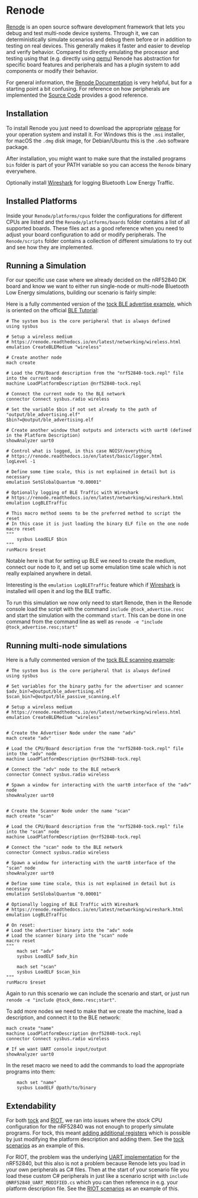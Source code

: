 # Renode

[Renode](https://renode.io/) is an open source software development framework that lets you debug and test multi-node device systems.
Through it, we can deterministically simulate scenarios and debug them before or in addition to testing on real devices.
This generally makes it faster and easier to develop and verify behavior.
Compared to directly emulating the processor and testing using that (e.g. directly using [qemu](https://www.qemu.org/)) Renode has abstraction for specific board features and peripherals and has a plugin system to add components or modify their behavior.

For general information, the [Renode Documentation](https://renode.readthedocs.io/en/latest/) is very helpful, but for a starting point a bit confusing.
For reference on how peripherals are implemented the [Source Code](https://github.com/renode/renode-infrastructure/tree/master/src/Emulator/Peripherals/Peripherals) provides a good reference.

## Installation

To install Renode you just need to download the appropriate [release](https://github.com/renode/renode/releases/latest) for your operation system and install it.
For Windows this is the `.msi` installer, for macOS the `.dmg` disk image, for Debian/Ubuntu this is the `.deb` software package.

After installation, you might want to make sure that the installed programs `bin` folder is part of your PATH variable so you can access the `Renode` binary everywhere.

Optionally install [Wireshark](https://www.wireshark.org/download.html) for logging Bluetooth Low Energy Traffic.

## Installed Platforms

Inside your `Renode/platforms/cpus` folder the configurations for different CPUs are listed and the `Renode/platforms/boards` folder contains a list of all supported boards.
These files act as a good reference when you need to adjust your board configuration to add or modify peripherals.
The `Renode/scripts` folder contains a collection of different simulations to try out and see how they are implemented.

## Running a Simulation

For our specific use case where we already decided on the nRF52840 DK board and know we want to either run single-node or multi-node Bluetooth Low Energy simulations, building our scenario is fairly simple:

Here is a fully commented version of the [tock BLE advertise example](https://github.com/Pusty/AreWeIoTYet/blob/main/tock/tock_advertise.resc), which is oriented on the official [BLE Tutorial](https://renode.readthedocs.io/en/latest/tutorials/ble-simulation.html#bluetooth-low-energy-simulation-in-renode):

```
# The system bus is the core peripheral that is always defined
using sysbus

# Setup a wireless medium
# https://renode.readthedocs.io/en/latest/networking/wireless.html
emulation CreateBLEMedium "wireless"

# Create another node
mach create

# Load the CPU/Board description from the "nrf52840-tock.repl" file into the current node
machine LoadPlatformDescription @nrf52840-tock.repl

# Connect the current node to the BLE network
connector Connect sysbus.radio wireless

# Set the variable $bin if not set already to the path of "output/ble_advertising.elf"
$bin?=@output/ble_advertising.elf

# Create another window that outputs and interacts with uart0 (defined in the Platform Description)
showAnalyzer uart0

# Control what is logged, in this case NOISY/everything
# https://renode.readthedocs.io/en/latest/basic/logger.html
logLevel -1

# Define some time scale, this is not explained in detail but is necessary 
emulation SetGlobalQuantum "0.00001"

# Optionally logging of BLE Traffic with Wireshark
# https://renode.readthedocs.io/en/latest/networking/wireshark.html
emulation LogBLETraffic

# This macro method seems to be the preferred method to script the reset
# In this case it is just loading the binary ELF file on the one node
macro reset
"""
    sysbus LoadELF $bin
"""
runMacro $reset
```

Notable here is that for setting up BLE we need to create the medium, connect our node to it, and set up some emulation time scale which is not really explained anywhere in detail.

Interesting is the `emulation LogBLETraffic` feature which if [Wireshark](https://www.wireshark.org/) is installed will open it and log the BLE traffic.


To run this simulation we now only need to start Renode, then in the Renode console load the script with the command `include @tock_advertise.resc` and start the simulation with the command `start`.
This can be done in one command from the command line as well as `renode -e "include @tock_advertise.resc;start"`

## Running multi-node simulations

Here is a fully commented version of the [tock BLE scanning example](https://github.com/Pusty/AreWeIoTYet/blob/main/tock/tockos_demo.resc):

```
# The system bus is the core peripheral that is always defined
using sysbus

# Set variables for the binary paths for the advertiser and scanner 
$adv_bin?=@output/ble_advertising.elf
$scan_bin?=@output/ble_passive_scanning.elf

# Setup a wireless medium
# https://renode.readthedocs.io/en/latest/networking/wireless.html
emulation CreateBLEMedium "wireless"


# Create the Advertiser Node under the name "adv"
mach create "adv"

# Load the CPU/Board description from the "nrf52840-tock.repl" file into the "adv" node
machine LoadPlatformDescription @nrf52840-tock.repl

# Connect the "adv" node to the BLE network
connector Connect sysbus.radio wireless

# Spawn a window for interacting with the uart0 interface of the "adv" node
showAnalyzer uart0


# Create the Scanner Node under the name "scan"
mach create "scan"

# Load the CPU/Board description from the "nrf52840-tock.repl" file into the "scan" node
machine LoadPlatformDescription @nrf52840-tock.repl

# Connect the "scan" node to the BLE network
connector Connect sysbus.radio wireless

# Spawn a window for interacting with the uart0 interface of the "scan" node
showAnalyzer uart0 

# Define some time scale, this is not explained in detail but is necessary 
emulation SetGlobalQuantum "0.00001"

# Optionally logging of BLE Traffic with Wireshark
# https://renode.readthedocs.io/en/latest/networking/wireshark.html
emulation LogBLETraffic

# On reset:
# Load the advertiser binary into the "adv" node
# Load the scanner binary into the "scan" node
macro reset
"""
    mach set "adv"
    sysbus LoadELF $adv_bin

    mach set "scan"
    sysbus LoadELF $scan_bin 
"""
runMacro $reset
```

Again to run this scenario we can include the scenario and start, or just run `renode -e "include @tock_demo.resc;start"`.

To add more nodes we need to make that we create the machine, load a description, and connect it to the BLE network:

```
mach create "name"
machine LoadPlatformDescription @nrf52840-tock.repl
connector Connect sysbus.radio wireless

# If we want UART console input/output
showAnalyzer uart0 
```

In the reset macro we need to add the commands to load the appropriate programs into them:

```
    mach set "name"
    sysbus LoadELF @path/to/binary
```

## Extendability

For both [tock](../tock) and [RIOT](../riot), we ran into issues where the stock CPU configuration for the nRF52840 was not enough to properly simulate programs.
For tock, this meant [adding additional registers](../tock/build.html#notes-on-renode) which is possible by just modifying the platform description and adding them.
See the [tock scenarios](https://github.com/Pusty/AreWeIoTYet/blob/main/tock/tock_demo.resc) as an example of this.

For RIOT, the problem was the underlying [UART implementation](../riot/build.html#notes-on-renode) for the nRF52840, but this also is not a problem because Renode lets you load in your own peripherals as C# files.
Then at the start of your scenario file you load these custom C# peripherals in just like a scenario script with `include @NRF52840_UART_MODIFIED.cs` which you can then reference in e.g. your platform description file.
See the [RIOT scenarios](https://github.com/Pusty/AreWeIoTYet/blob/main/riot/riot_advertise.resc) as an example of this.

